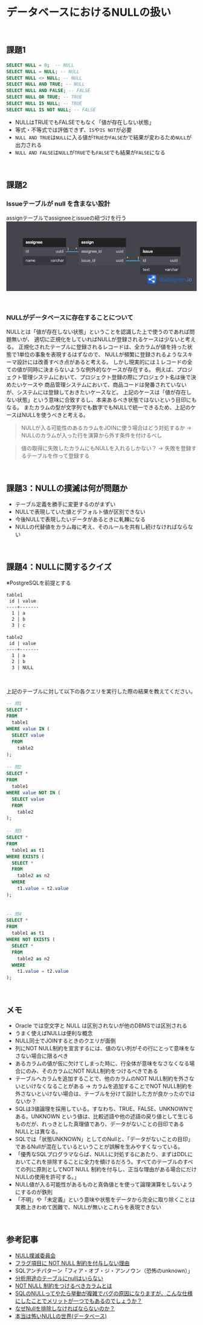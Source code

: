 # データベースにおけるNULLの扱い

<br>

## 課題1

```sql
SELECT NULL = 0;  -- NULL
SELECT NULL = NULL; -- NULL
SELECT NULL <> NULL; -- NULL
SELECT NULL AND TRUE; -- NULL
SELECT NULL AND FALSE; -- FALSE
SELECT NULL OR TRUE; -- TRUE
SELECT NULL IS NULL; -- TRUE
SELECT NULL IS NOT NULL; -- FALSE
```
- NULLはTRUEでもFALSEでもなく「値が存在しない状態」
- 等式・不等式では評価できず、`IS`や`IS NOT`が必要
- `NULL AND TRUE`は`NULL`に入る値が`TRUE`か`FALSE`かで結果が変わるため`NULL`が出力される
- `NULL AND FALSE`は`NULL`が`TRUE`でも`FALSE`でも結果が`FALSE`になる 
<br>

## 課題2
### Issueテーブルが null を含まない設計
assignテーブルでassigneeとissueの紐づけを行う
![](issueテーブルがnullを含まない設計.png)

<br>

### NULLがデータベースに存在することについて
NULLとは「値が存在しない状態」ということを認識した上で使うのであれば問題無いが、
適切に正規化をしていればNULLが登録されるケースは少ないと考える。
正規化されたテーブルに登録されるレコードは、全カラムが値を持った状態で1単位の事象を表現するはずなので、
NULLが頻繁に登録されるようなスキーマ設計には改善すべき点があると考える。
しかし現実的には１レコードの全ての値が同時に決まらないような例外的なケースが存在する。
例えば、プロジェクト管理システムにおいて、プロジェクト登録の際にプロジェクト名は後で決めたいケースや
商品管理システムにおいて、商品コードは発番されていないが、システムには登録しておきたいケースなど。
上記のケースは「値が存在しない状態」という意味に合致するし、本来あるべき状態ではないという目印にもなる。
またカラムの型が文字列でも数字でもNULLで統一できるため、上記のケースはNULLを使うべきと考える。

> NULLが入る可能性のあるカラムをJOINに使う場合はどう対処するか
→ NULLのカラムが入った行を演算から外す条件を付けるべし

> 値の取得に失敗したカラムにもNULLを入れるしかない？
→ 失敗を登録するテーブルを作って登録する

<br>

## 課題3：NULLの撲滅は何が問題か
- テーブル定義を勝手に変更するのがまずい
- NULLで表現していた値とデフォルト値が区別できない
- 今後NULLで表現したいデータがあるときに軋轢になる
- NULLの代替値をカラム毎に考え、そのルールを共有し続けなければならない

<br>

## 課題4：NULLに関するクイズ
※PostgreSQLを前提とする

```
table1
 id | value 
----+-------
  1 | a
  2 | b
  3 | c

table2
 id | value 
----+-------
  1 | a
  2 | b
  3 | NULL
```

<br>

上記のテーブルに対して以下の各クエリを実行した際の結果を教えてください。
```SQL
-- 問1
SELECT * 
FROM 
  table1
WHERE value IN (
  SELECT value
  FROM
    table2
);

-- 問2
SELECT * 
FROM 
  table1
WHERE value NOT IN (
  SELECT value
  FROM
    table2
);

-- 問3
SELECT * 
FROM 
  table1 as t1
WHERE EXISTS (
  SELECT *
  FROM
    table2 as n2
  WHERE
    t1.value = t2.value
);


-- 問4
SELECT * 
FROM 
  table1 as t1
WHERE NOT EXISTS (
  SELECT *
  FROM
    table2 as n2
  WHERE
    t1.value = t2.value
);
```

<br>

## メモ
- Oracle では空文字と NULL は区別されないが他のDBMSでは区別される
- うまく使えばNULLは便利な概念
- NULL同士でJOINするときのクエリが面倒
- 列にNOT NULL制約を宣言するには、値のない列がその行にとって意味をなさない場合に限るべき
- あるカラムの値が仮に欠けてしまった時に、行全体が意味をなさなくなる場合にのみ、そのカラムにNOT NULL制約をつけるべきである
- テーブルへカラムを追加することで、他のカラムのNOT NULL制約を外さないといけなくなることがある
 → カラムを追加することでNOT NULL制約を外さないといけない場合は、テーブルを分けて設計した方が良かったのではないか？
- SQLは3値論理を採用している。すなわち、TRUE、FALSE、UNKNOWNである。UNKNOWN という値は、比較述語や他の述語の戻り値として生じるものだが、れっきとした真理値であり、データがないことの目印であるNULLとは異なる。
- SQLでは「状態UNKNOWN」としてのNullと、「データがないことの目印」であるNullが混在しているということが誤解を生みやすくなっている。
- 「優秀なSQLプログラマならば、NULLに対処するにあたり、まずはDDLにおいてこれを排除することに全力を傾けるだろう。すべてのテーブルのすべての列に原則としてNOT NULL 制約を付与し、正当な理由がある場合にだけNULLの使用を許可する。」
- NULL値が入る可能性があるものと真偽値とを使って論理演算をしないようにするのが鉄則
- 「不明」や「未定義」という意味や状態をデータから完全に取り除くことは実務上きわめて困難で、NULLが無いとこれらを表現できない
<br>

## 参考記事
- [NULL撲滅委員会](http://mickindex.sakura.ne.jp/database/db_getout_null.html)
- [フラグ項目に NOT NULL 制約を付与しない理由](https://ja.stackoverflow.com/questions/51677/%E3%83%95%E3%83%A9%E3%82%B0%E9%A0%85%E7%9B%AE%E3%81%AB-not-null-%E5%88%B6%E7%B4%84%E3%82%92%E4%BB%98%E4%B8%8E%E3%81%97%E3%81%AA%E3%81%84%E7%90%86%E7%94%B1)
- SQLアンチパターン「フィア・オブ・ジ・アンノウン（恐怖のunknown）」
- [分析用途のテーブルにnullはいらない](https://zenn.dev/pei0804/articles/donot-use-nullable-in-star-schema)
- [NOT NULL 制約をつけるべきカラムとは](https://qiita.com/daichi_yamazaki/items/ea3516080948e95bbf26)
- [SQLのNULLってやたら挙動が複雑でバグの原因になりますが、こんな仕様にしたことでメリットが一つでもあるのでしょうか？](https://jp.quora.com/SQL%E3%81%AENULL%E3%81%A3%E3%81%A6%E3%82%84%E3%81%9F%E3%82%89%E6%8C%99%E5%8B%95%E3%81%8C%E8%A4%87%E9%9B%91%E3%81%A7%E3%83%90%E3%82%B0%E3%81%AE%E5%8E%9F%E5%9B%A0%E3%81%AB%E3%81%AA%E3%82%8A%E3%81%BE%E3%81%99%E3%81%8C-)
- [なぜNullを排除しなければならないのか？](http://onefact.jp/wp/2014/08/26/null%E3%82%92%E6%8E%92%E9%99%A4%E3%81%97%E3%81%9F%E8%A8%AD%E8%A8%88/)
- [本当は怖いNULLの世界(データベース)](https://qiita.com/s_yasunaga/items/9be1f3a5cf212b4f87a3)

